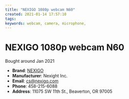 ```yaml
---
title: "NEXIGO 1080p webcam N60"
created: 2021-01-14 17:57:10
tags:
keywords: webcam, camera, microphone, 
---
```


# NEXIGO 1080p webcam N60

Bought around Jan 2021

- **Brand**: [NEXIGO](https://www.nexigo.com)
- **Manufacturer**: Nexight Inc.
- **Email**: <cs@nexigo.com>
- **Phone**: 458-215-6088
- **Address**: 11075 SW 11th St., Beaverton, OR 97005
